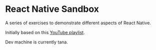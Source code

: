 # React Native Sandbox
A series of exercises to demonstrate different aspects of React Native.

Initially based on this [YouTube playlist](https://www.youtube.com/playlist?list=PL4cUxeGkcC9ixPU-QkScoRBVxtPPzVjrQ).

Dev machine is currently tana.

